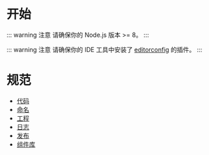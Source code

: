 # 开始

::: warning 注意
请确保你的 Node.js 版本 >= 8。
:::

::: warning 注意
请确保你的 IDE 工具中安装了 [editorconfig](https://editorconfig.org/) 的插件。
:::


# 规范

- [代码](./guide/code.md)
- [命名](./guide/denominate.md)
- [工程](./guide/engineering.md)
- [日志](./guide/log.md)
- [发布](./guide/release.md)
- [组件库](./guide/sdk.md)